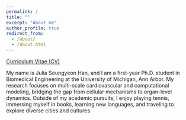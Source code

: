 ```yaml
---
permalink: /
title: ""
excerpt: "About me"
author_profile: true
redirect_from: 
  - /about/
  - /about.html
---
```


[Curriculum Vitae (CV)](https://juliasyh.github.io/files/CV_JuliaHan.pdf)

My name is Julia Seungyeon Han, and I am a first-year Ph.D. student in Biomedical Engineering at the University of Michigan, Ann Arbor. My research focuses on multi-scale cardiovascular and computational modeling, bridging the gap from cellular mechanisms to organ-level dynamics. Outside of my academic pursuits, I enjoy playing tennis, immersing myself in books, learning new languages, and traveling to explore diverse cities and cultures.
